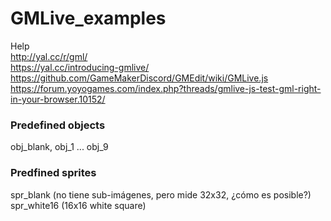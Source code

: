 # GMLive_examples

Help  
http://yal.cc/r/gml/  
https://yal.cc/introducing-gmlive/  
https://github.com/GameMakerDiscord/GMEdit/wiki/GMLive.js  
https://forum.yoyogames.com/index.php?threads/gmlive-js-test-gml-right-in-your-browser.10152/  

### Predefined objects  
obj_blank, obj_1 ... obj_9  

### Predfined sprites  
spr_blank (no tiene sub-imágenes, pero mide 32x32, ¿cómo es posible?)  
spr_white16 (16x16 white square)  
